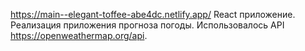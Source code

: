 https://main--elegant-toffee-abe4dc.netlify.app/
React приложение.
Реализация приложения прогноза погоды. Использовалось API https://openweathermap.org/api.
